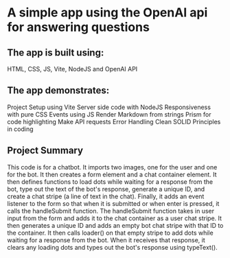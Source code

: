 # A simple app using the OpenAI api for answering questions

## The app is built using:
HTML, CSS, JS, Vite, NodeJS and OpenAI API

## The app demonstrates:
Project Setup using Vite
Server side code with NodeJS
Responsiveness with pure CSS
Events using JS
Render Markdown from strings
Prism for code highlighting
Make API requests
Error Handling
Clean SOLID Principles in coding

## Project Summary
This code is for a chatbot. It imports two images, one for the user and one for the bot. It then creates a form element and a chat container element. It then defines functions to load dots while waiting for a response from the bot, type out the text of the bot's response, generate a unique ID, and create a chat stripe (a line of text in the chat). Finally, it adds an event listener to the form so that when it is submitted or when enter is pressed, it calls the handleSubmit function. The handleSubmit function takes in user input from the form and adds it to the chat container as a user chat stripe. It then generates a unique ID and adds an empty bot chat stripe with that ID to the container. It then calls loader() on that empty stripe to add dots while waiting for a response from the bot. When it receives that response, it clears any loading dots and types out the bot's response using typeText().

